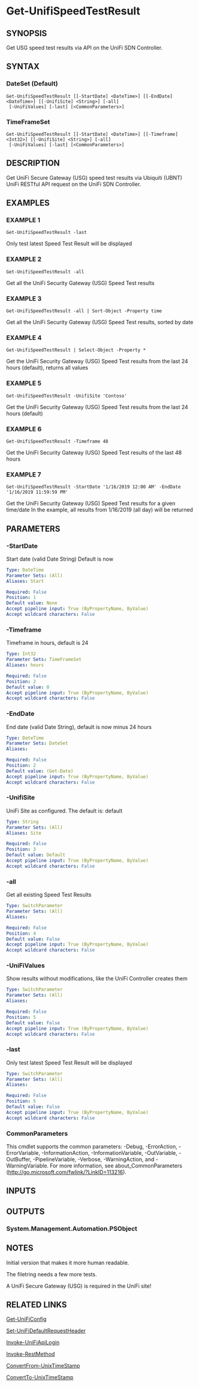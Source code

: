 ﻿---
external help file: UniFiTooling-help.xml
HelpVersion: 1.1.0
Locale: en-US
Module Guid: 7fff91a0-02eb-4df2-84d5-c7d3cd7f7a5d
Module Name: UniFiTooling
online version: https://github.com/Enatec/UniFiTooling/raw/master/docs/Get-UnifiSpeedTestResult.md
schema: 2.0.0
---

# Get-UnifiSpeedTestResult

## SYNOPSIS
Get USG speed test results via API on the UniFi SDN Controller.

## SYNTAX

### DateSet (Default)
```
Get-UnifiSpeedTestResult [[-StartDate] <DateTime>] [[-EndDate] <DateTime>] [[-UnifiSite] <String>] [-all]
 [-UniFiValues] [-last] [<CommonParameters>]
```

### TimeFrameSet
```
Get-UnifiSpeedTestResult [[-StartDate] <DateTime>] [[-Timeframe] <Int32>] [[-UnifiSite] <String>] [-all]
 [-UniFiValues] [-last] [<CommonParameters>]
```

## DESCRIPTION
Get UniFi Secure Gateway (USG) speed test results via Ubiquiti (UBNT) UniFi RESTful API request on the UniFi SDN Controller.

## EXAMPLES

### EXAMPLE 1
```
Get-UnifiSpeedTestResult -last
```

Only test latest Speed Test Result will be displayed

### EXAMPLE 2
```
Get-UnifiSpeedTestResult -all
```

Get all the UniFi Security Gateway (USG) Speed Test results

### EXAMPLE 3
```
Get-UnifiSpeedTestResult -all | Sort-Object -Property time
```

Get all the UniFi Security Gateway (USG) Speed Test results, sorted by date

### EXAMPLE 4
```
Get-UnifiSpeedTestResult | Select-Object -Property *
```

Get the UniFi Security Gateway (USG) Speed Test results from the last 24 hours (default), returns all values

### EXAMPLE 5
```
Get-UnifiSpeedTestResult -UnifiSite 'Contoso'
```

Get the UniFi Security Gateway (USG) Speed Test results from the last 24 hours (default)

### EXAMPLE 6
```
Get-UnifiSpeedTestResult -Timeframe 48
```

Get the UniFi Security Gateway (USG) Speed Test results of the last 48 hours

### EXAMPLE 7
```
Get-UnifiSpeedTestResult -StartDate '1/16/2019 12:00 AM' -EndDate '1/16/2019 11:59:59 PM'
```

Get the UniFi Security Gateway (USG) Speed Test results for a given time/date
In the example, all results from 1/16/2019 (all day) will be returned

## PARAMETERS

### -StartDate
Start date (valid Date String)
Default is now

```yaml
Type: DateTime
Parameter Sets: (All)
Aliases: Start

Required: False
Position: 1
Default value: None
Accept pipeline input: True (ByPropertyName, ByValue)
Accept wildcard characters: False
```

### -Timeframe
Timeframe in hours, default is 24

```yaml
Type: Int32
Parameter Sets: TimeFrameSet
Aliases: hours

Required: False
Position: 2
Default value: 0
Accept pipeline input: True (ByPropertyName, ByValue)
Accept wildcard characters: False
```

### -EndDate
End date (valid Date String), default is now minus 24 hours

```yaml
Type: DateTime
Parameter Sets: DateSet
Aliases:

Required: False
Position: 2
Default value: (Get-Date)
Accept pipeline input: True (ByPropertyName, ByValue)
Accept wildcard characters: False
```

### -UnifiSite
UniFi Site as configured.
The default is: default

```yaml
Type: String
Parameter Sets: (All)
Aliases: Site

Required: False
Position: 3
Default value: Default
Accept pipeline input: True (ByPropertyName, ByValue)
Accept wildcard characters: False
```

### -all
Get all existing Speed Test Results

```yaml
Type: SwitchParameter
Parameter Sets: (All)
Aliases:

Required: False
Position: 4
Default value: False
Accept pipeline input: True (ByPropertyName, ByValue)
Accept wildcard characters: False
```

### -UniFiValues
Show results without modifications, like the UniFi Controller creates them

```yaml
Type: SwitchParameter
Parameter Sets: (All)
Aliases:

Required: False
Position: 5
Default value: False
Accept pipeline input: True (ByPropertyName, ByValue)
Accept wildcard characters: False
```

### -last
Only test latest Speed Test Result will be displayed

```yaml
Type: SwitchParameter
Parameter Sets: (All)
Aliases:

Required: False
Position: 5
Default value: False
Accept pipeline input: True (ByPropertyName, ByValue)
Accept wildcard characters: False
```

### CommonParameters
This cmdlet supports the common parameters: -Debug, -ErrorAction, -ErrorVariable, -InformationAction, -InformationVariable, -OutVariable, -OutBuffer, -PipelineVariable, -Verbose, -WarningAction, and -WarningVariable.
For more information, see about_CommonParameters (http://go.microsoft.com/fwlink/?LinkID=113216).

## INPUTS

## OUTPUTS

### System.Management.Automation.PSObject
## NOTES
Initial version that makes it more human readable.

The filetring needs a few more tests.

A UniFi Secure Gateway (USG) is required in the UniFi site!

## RELATED LINKS

[Get-UniFiConfig]()

[Set-UniFiDefaultRequestHeader]()

[Invoke-UniFiApiLogin]()

[Invoke-RestMethod]()

[ConvertFrom-UnixTimeStamp]()

[ConvertTo-UnixTimeStamp]()

